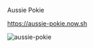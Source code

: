 Aussie Pokie

https://aussie-pokie.now.sh

![aussie-pokie](https://user-images.githubusercontent.com/841470/168421377-50846eb4-7abc-4cb9-aab1-e2340fa5b178.gif)



